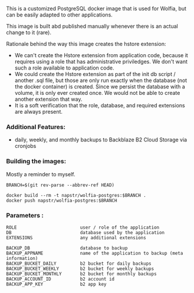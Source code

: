 This is a customized PostgreSQL docker image that is used for Wolfia, but can be easily adapted to
other applications.

This image is built abd published manually whenever there is an actual change to it (rare).

Rationale behind the way this image creates the hstore extension:

- We can't create the Hstore extension from application code, because it requires using a role
that has administrative priviledges. We don't want such a role available to application code.
- We could create the Hstore extension as part of the init db script / another .sql file, but those
are only run exactly when the database (not the docker container) is created. Since we persist
the database with a volume, it is only ever created once. We would not be able to create another
extension that way.
- It is a soft verification that the role, database, and required extensions are always present.


### Additional Features:
- daily, weekly, and monthly backups to Backblaze B2 Cloud Storage via cronjobs


### Building the images:
Mostly a reminder to myself.
```
BRANCH=$(git rev-parse --abbrev-ref HEAD)

docker build --rm -t napstr/wolfia-postgres:$BRANCH .
docker push napstr/wolfia-postgres:$BRANCH
```

### Parameters :
```
ROLE                        user / role of the application
DB                          database used by the application
EXTENSIONS                  any additional extensions

BACKUP_DB                   database to backup
BACKUP_APPNAME              name of the application to backup (meta information)
BACKUP_BUCKET_DAILY         b2 bucket for daily backups
BACKUP_BUCKET_WEEKLY        b2 bucket for weekly backups
BACKUP_BUCKET_MONTHLY       b2 bucket for monthly backups
BACKUP_ACCOUNT_ID           b2 account id
BACKUP_APP_KEY              b2 app key
```
